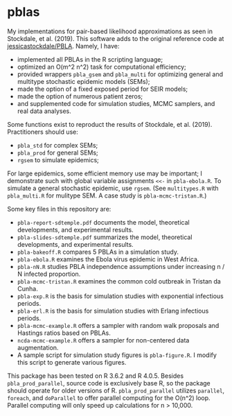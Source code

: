 # pblas
My implementations for pair-based likelihood approximations as seen in Stockdale, et al. (2019). This software adds to the original reference code at [jessicastockdale/PBLA](https://github.com/jessicastockdale/PBLA). Namely, I have:

* implemented all PBLAs in the R scripting language;
* optimized an O(m^2 n^2) task for computational efficiency;
* provided wrappers `pbla_gsem` and `pbla_multi` for optimizing general and multitype stochastic epidemic models (SEMs);
* made the option of a fixed exposed period for SEIR models;
* made the option of numerous patient zeros;
* and supplemented code for simulation studies, MCMC samplers, and real data analyses.

Some functions exist to reproduct the results of Stockdale, et al. (2019). Practitioners should use:

* `pbla_std` for complex SEMs;
* `pbla_prod` for general SEMs;
* `rgsem` to simulate epidemics;

For large epidemics, some efficient memory use may be important; I demonstrate such with global variable assignments `<<-` in `pbla-ebola.R`. To simulate a general stochastic epidemic, use `rgsem`. (See `multitypes.R` with `pbla_multi.R` for mulitype SEM. A case study is `pbla-mcmc-tristan.R`.)

Some key files in this repository are:

* `pbla-report-sdtemple.pdf` documents the model, theoretical developments, and experimental results.
* `pbla-slides-sdtemple.pdf` summarizes the model, theoretical developments, and experimental results.
* `pbla-bakeoff.R` compares 5 PBLAs in a simulation study.
* `pbla-ebola.R` examines the Ebola virus epidemic in West Africa.
* `pbla-nN.R` studies PBLA independence assumptions under increasing n / N infected proportion. 
* `pbla-mcmc-tristan.R` examines the common cold outbreak in Tristan da Cunha.
* `pbla-exp.R` is the basis for simulation studies with exponential infectious periods.
* `pbla-erl.R` is the basis for simulation studies with Erlang infectious periods.
* `pbla-mcmc-example.R` offers a sampler with random walk proposals and Hastings ratios based on PBLAs.
* `ncda-mcmc-example.R` offers a sampler for non-centered data augmentation.
* A sample script for simulation study figures is `pbla-figure.R`. I modify this script to generate various figures. 

This package has been tested on R 3.6.2 and R 4.0.5. Besides `pbla_prod_parallel`, source code is exclusively base R, so the package should operate for older versions of R. `pbla_prod_parallel` utilizes `parallel`, `foreach`, and `doParallel` to offer parallel computing for the O(n^2) loop. Parallel computing will only speed up calculations for n > 10,000. 
